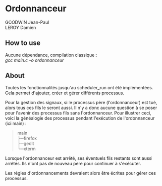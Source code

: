 # Ordonnanceur

GOODWIN Jean-Paul  
LEROY Damien

## How to use

Aucune dépendance, compilation classique :  
_gcc main.c -o ordonnanceur_

## About

Toutes les fonctionnalités jusqu'au scheduler_run ont été implémentées. Cela permet d'ajouter, créer et gérer différents processus.

Pour la gestion des signaux, si le processus père (l'ordonnanceur) est tué, alors tous ces fils le seront aussi. Il n'y a donc aucune question à se poser pour l'avenir des processus fils sans l'ordonnanceur.
Pour illustrer ceci, voici la généalogie des processus pendant l'exécution de l'ordonnanceur (ici main) :  
>    main  
>    ├─firefox  
>    ├─gedit  
>    └─xterm  

Lorsque l'ordonnanceur est arrêté, ses éventuels fils restants sont aussi arrêtés. Ils n'ont pas de nouveau père pour continuer à s'exécuter.  

Les règles d'ordonnancements devraient alors être écrites pour gérer ces processus.
